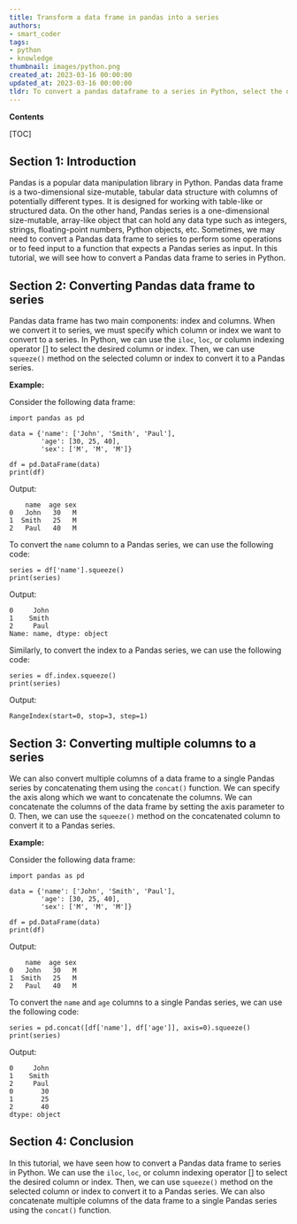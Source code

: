 ```yaml
---
title: Transform a data frame in pandas into a series
authors:
- smart_coder
tags:
- python
- knowledge
thumbnail: images/python.png
created_at: 2023-03-16 00:00:00
updated_at: 2023-03-16 00:00:00
tldr: To convert a pandas dataframe to a series in Python, select the desired column from the dataframe using indexing.
---
```


**Contents**

[TOC]

## Section 1: Introduction
Pandas is a popular data manipulation library in Python. Pandas data frame is a two-dimensional size-mutable, tabular data structure with columns of potentially different types. It is designed for working with table-like or structured data. On the other hand, Pandas series is a one-dimensional size-mutable, array-like object that can hold any data type such as integers, strings, floating-point numbers, Python objects, etc. Sometimes, we may need to convert a Pandas data frame to series to perform some operations or to feed input to a function that expects a Pandas series as input. In this tutorial, we will see how to convert a Pandas data frame to series in Python.


## Section 2: Converting Pandas data frame to series
Pandas data frame has two main components: index and columns. When we convert it to series, we must specify which column or index we want to convert to a series. In Python, we can use the `iloc`, `loc`, or column indexing operator [] to select the desired column or index. Then, we can use `squeeze()` method on the selected column or index to convert it to a Pandas series. 

**Example:**

Consider the following data frame:

```
import pandas as pd

data = {'name': ['John', 'Smith', 'Paul'],
        'age': [30, 25, 40],
        'sex': ['M', 'M', 'M']}

df = pd.DataFrame(data)
print(df)
```

Output:

```
    name  age sex
0   John   30   M
1  Smith   25   M
2   Paul   40   M
```

To convert the `name` column to a Pandas series, we can use the following code:

```
series = df['name'].squeeze()
print(series)
```

Output:

```
0     John
1    Smith
2     Paul
Name: name, dtype: object
```

Similarly, to convert the index to a Pandas series, we can use the following code:

```
series = df.index.squeeze()
print(series)
```

Output:

```
RangeIndex(start=0, stop=3, step=1)
```


## Section 3: Converting multiple columns to a series
We can also convert multiple columns of a data frame to a single Pandas series by concatenating them using the `concat()` function. We can specify the axis along which we want to concatenate the columns. We can concatenate the columns of the data frame by setting the axis parameter to 0. Then, we can use the `squeeze()` method on the concatenated column to convert it to a Pandas series.

**Example:**

Consider the following data frame:

```
import pandas as pd

data = {'name': ['John', 'Smith', 'Paul'],
        'age': [30, 25, 40],
        'sex': ['M', 'M', 'M']}

df = pd.DataFrame(data)
print(df)
```

Output:

```
    name  age sex
0   John   30   M
1  Smith   25   M
2   Paul   40   M
```

To convert the `name` and `age` columns to a single Pandas series, we can use the following code:

```
series = pd.concat([df['name'], df['age']], axis=0).squeeze()
print(series)
```

Output:

```
0     John
1    Smith
2     Paul
0       30
1       25
2       40
dtype: object
```


## Section 4: Conclusion
In this tutorial, we have seen how to convert a Pandas data frame to series in Python. We can use the `iloc`, `loc`, or column indexing operator [] to select the desired column or index. Then, we can use `squeeze()` method on the selected column or index to convert it to a Pandas series. We can also concatenate multiple columns of the data frame to a single Pandas series using the `concat()` function.
